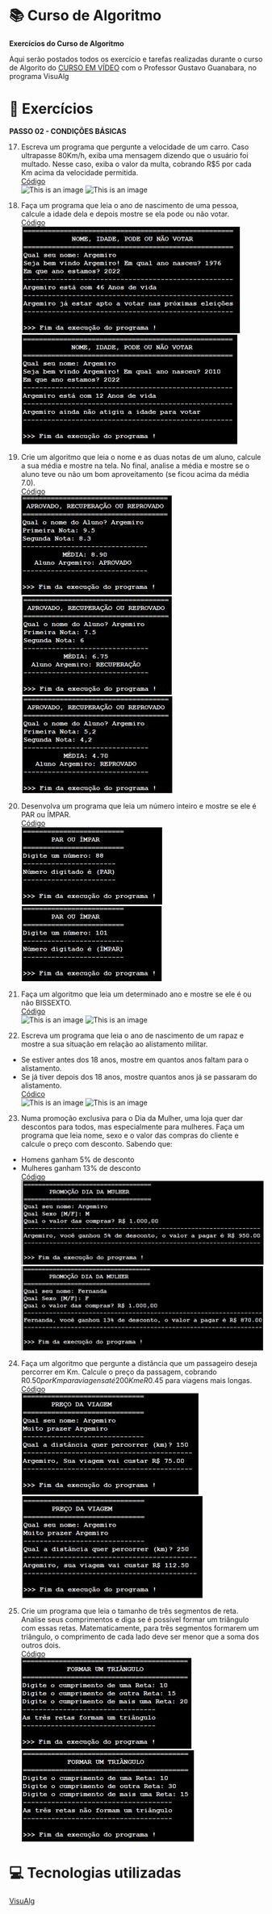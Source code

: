 # :books: Curso de Algoritmo
**Exercícios do Curso de Algoritmo**

 Aqui serão postados todos os exercício e tarefas realizadas durante o curso de Algorito do [CURSO EM VÍDEO](https://www.youtube.com/watch?v=8mei6uVttho&list=PLHz_AreHm4dmSj0MHol_aoNYCSGFqvfXV) com o Professor Gustavo Guanabara, no programa VisuAlg
 
 # :page_with_curl: Exercícios
 **PASSO 02 - CONDIÇÕES BÁSICAS**
 
17) Escreva um programa que pergunte a velocidade de um carro. Caso ultrapasse 80Km/h, exiba uma mensagem dizendo que o usuário foi multado. Nesse caso, exiba o valor da multa, cobrando R$5 por cada Km acima da velocidade permitida.<br/> 
[Código](https://github.com/ArgemiroC/Curso-de-Algoritmo/blob/main/Exerc%C3%ADcios%20-%20PASSO%2002/Exerc%C3%ADcio%2017%20-%20Multa%20por%20excesso%20de%20velocidade)<br/> 
![This is an image](https://github.com/ArgemiroC/Curso-de-Algoritmo/blob/main/Imagens/Exerc%C3%ADcio%2017(Multa%20por%20excesso%20de%20velocidade).jpeg) 
![This is an image](https://github.com/ArgemiroC/Curso-de-Algoritmo/blob/main/Imagens/Exerc%C3%ADcio%2017(Multa%20por%20excesso%20de%20velocidade)2.jpeg)<br/>

18) Faça um programa que leia o ano de nascimento de uma pessoa, calcule a idade dela e depois mostre se ela pode ou não votar.<br/>
[Código](https://github.com/ArgemiroC/Curso-de-Algoritmo/blob/main/Exerc%C3%ADcios%20-%20PASSO%2002/Exerc%C3%ADcio%2018%20-%20Nome%2C%20idade%2C%20pode%20ou%20n%C3%A3o%20votar)<br/> 
![This is an image](https://github.com/ArgemiroC/Curso-de-Algoritmo/blob/main/Imagens/Exerc%C3%ADcio%2018(Nome%2C%20idade%2C%20pode%20ou%20n%C3%A3o%20votar)1.jpeg) 
![This is an image](https://github.com/ArgemiroC/Curso-de-Algoritmo/blob/main/Imagens/Exerc%C3%ADcio%2018(Nome%2C%20idade%2C%20pode%20ou%20n%C3%A3o%20votar)2.jpeg)<br/>

19) Crie um algoritmo que leia o nome e as duas notas de um aluno, calcule a sua média e mostre na tela. No final, analise a média e mostre se o aluno teve ou não um bom aproveitamento (se ficou acima da média 7.0).<br/> 
[Código](https://github.com/ArgemiroC/Curso-de-Algoritmo/blob/main/Exerc%C3%ADcios%20-%20PASSO%2002/Exerc%C3%ADcio%2019%20-%20Aprovado%2C%20recupera%C3%A7%C3%A3o%20ou%20reprovado)<br/> 
![This is an image](https://github.com/ArgemiroC/Curso-de-Algoritmo/blob/main/Imagens/Exerc%C3%ADcio%2019(Aprovado%2C%20recupera%C3%A7%C3%A3o%20ou%20reprovado)1.jpeg) 
![This is an image](https://github.com/ArgemiroC/Curso-de-Algoritmo/blob/main/Imagens/Exerc%C3%ADcio%2019(Aprovado%2C%20recupera%C3%A7%C3%A3o%20ou%20reprovado)2.jpeg)
![This is an image](https://github.com/ArgemiroC/Curso-de-Algoritmo/blob/main/Imagens/Exerc%C3%ADcio%2019(Aprovado%2C%20recupera%C3%A7%C3%A3o%20ou%20reprovado)3.jpeg)

20) Desenvolva um programa que leia um número inteiro e mostre se ele é PAR ou ÍMPAR.<br/> 
[Código](https://github.com/ArgemiroC/Curso-de-Algoritmo/blob/main/Exerc%C3%ADcios%20-%20PASSO%2002/Exerc%C3%ADcio%2020%20-%20Par%20ou%20%C3%ADmpar)<br/> 
![This is an image](https://github.com/ArgemiroC/Curso-de-Algoritmo/blob/main/Imagens/Exerc%C3%ADcio%2020(Par%20ou%20%C3%ADmpar)1.jpeg) 
![This is an image](https://github.com/ArgemiroC/Curso-de-Algoritmo/blob/main/Imagens/Exerc%C3%ADcio%2020(Par%20ou%20%C3%ADmpar)2.jpeg)<br/>

21) Faça um algoritmo que leia um determinado ano e mostre se ele é ou não BISSEXTO.<br/>
[Código](https://github.com/ArgemiroC/Curso-de-Algoritmo/blob/main/Exerc%C3%ADcios%20-%20PASSO%2002/Exerc%C3%ADcio%2021%20-%20Ano%20Bissexto)<br/> 
![This is an image](https://github.com/ArgemiroC/Curso-de-Algoritmo/blob/main/Imagens/Exerc%C3%ADcio%2021(Ano%20Bissexto)1.jpeg)
![This is an image](https://github.com/ArgemiroC/Curso-de-Algoritmo/blob/main/Imagens/Exerc%C3%ADcio%2021(Ano%20Bissexto)2.jpeg)<br/>

22) Escreva um programa que leia o ano de nascimento de um rapaz e mostre a sua situação em relação ao alistamento militar.<br/>
- Se estiver antes dos 18 anos, mostre em quantos anos faltam para o alistamento.<br/>
- Se já tiver depois dos 18 anos, mostre quantos anos já se passaram do alistamento.<br/>
[Códico](https://github.com/ArgemiroC/Curso-de-Algoritmo/blob/main/Exerc%C3%ADcios%20-%20PASSO%2002/Exerc%C3%ADcio%2022%20-%20Alistamento%20militar)<br/>
![This is an image](https://github.com/ArgemiroC/Curso-de-Algoritmo/blob/main/Imagens/Exerc%C3%ADcio%2022(Alistamento%20militar)1.jpeg)
![This is an image](https://github.com/ArgemiroC/Curso-de-Algoritmo/blob/main/Imagens/Exerc%C3%ADcio%2022(Alistamento%20militar)2.jpeg)<br/>

23) Numa promoção exclusiva para o Dia da Mulher, uma loja quer dar descontos para todos, mas especialmente para mulheres. Faça um programa que leia nome,
sexo e o valor das compras do cliente e calcule o preço com desconto. Sabendo que:<br/>
- Homens ganham 5% de desconto<br/>
- Mulheres ganham 13% de desconto<br/>
[Código](https://github.com/ArgemiroC/Curso-de-Algoritmo/blob/main/Exerc%C3%ADcios%20-%20PASSO%2002/Exerc%C3%ADcio%2023%20-%20Promo%C3%A7%C3%A3o%20dia%20da%20mulher)<br/>
![This is an image](https://github.com/ArgemiroC/Curso-de-Algoritmo/blob/main/Imagens/Exerc%C3%ADcio%2023(Promo%C3%A7%C3%A3o%20dia%20da%20mulher)1.jpeg)
![This is an image](https://github.com/ArgemiroC/Curso-de-Algoritmo/blob/main/Imagens/Exerc%C3%ADcio%2023(Promo%C3%A7%C3%A3o%20dia%20da%20mulher)2.jpeg)<br/>

24) Faça um algoritmo que pergunte a distância que um passageiro deseja percorrer em Km. Calcule o preço da passagem, cobrando R$0.50 por Km para viagens até 200Km e R$0.45 para viagens mais longas.<br/>
[Código](https://github.com/ArgemiroC/Curso-de-Algoritmo/blob/main/Exerc%C3%ADcios%20-%20PASSO%2002/Exerc%C3%ADcio%2024%20-%20Pre%C3%A7o%20da%20viagem)<br/>
![This is an image](https://github.com/ArgemiroC/Curso-de-Algoritmo/blob/main/Imagens/Exerc%C3%ADcio%2024%20(Pre%C3%A7o%20da%20viagem)1.jpeg)
![This is an image](https://github.com/ArgemiroC/Curso-de-Algoritmo/blob/main/Imagens/Exerc%C3%ADcio%2024%20(Pre%C3%A7o%20da%20viagem)2.jpeg)<br/>

25) Crie um programa que leia o tamanho de três segmentos de reta. Analise seus comprimentos e diga se é possível formar um triângulo com essas retas. Matematicamente, para três segmentos formarem um triângulo, o comprimento de cada lado deve ser menor que a soma dos outros dois.<br/>
[Código](https://github.com/ArgemiroC/Curso-de-Algoritmo/blob/main/Exerc%C3%ADcios%20-%20PASSO%2002/Exerc%C3%ADcio%2025%20-%20Formar%20um%20Tri%C3%A2ngulo)<br/>
![This is an image](https://github.com/ArgemiroC/Curso-de-Algoritmo/blob/main/Imagens/Exerc%C3%ADcio%2025(Formar%20um%20Tri%C3%A2ngulo)1.jpeg)
![This is an image](https://github.com/ArgemiroC/Curso-de-Algoritmo/blob/main/Imagens/Exerc%C3%ADcio%2025(Formar%20um%20Tri%C3%A2ngulo)2.jpeg)<br/>

# :computer: Tecnologias utilizadas

[VisuAlg](https://visualg3.com.br/)
